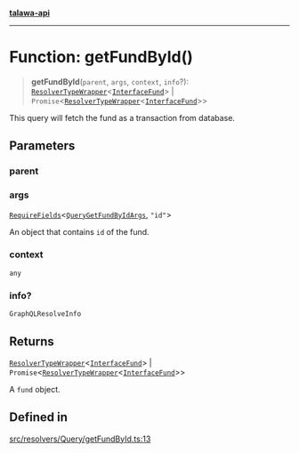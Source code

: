 [**talawa-api**](../../../../README.md)

***

# Function: getFundById()

> **getFundById**(`parent`, `args`, `context`, `info`?): [`ResolverTypeWrapper`](../../../../types/generatedGraphQLTypes/type-aliases/ResolverTypeWrapper.md)\<[`InterfaceFund`](../../../../models/Fund/interfaces/InterfaceFund.md)\> \| `Promise`\<[`ResolverTypeWrapper`](../../../../types/generatedGraphQLTypes/type-aliases/ResolverTypeWrapper.md)\<[`InterfaceFund`](../../../../models/Fund/interfaces/InterfaceFund.md)\>\>

This query will fetch the fund as a transaction from database.

## Parameters

### parent

### args

[`RequireFields`](../../../../types/generatedGraphQLTypes/type-aliases/RequireFields.md)\<[`QueryGetFundByIdArgs`](../../../../types/generatedGraphQLTypes/type-aliases/QueryGetFundByIdArgs.md), `"id"`\>

An object that contains `id` of the fund.

### context

`any`

### info?

`GraphQLResolveInfo`

## Returns

[`ResolverTypeWrapper`](../../../../types/generatedGraphQLTypes/type-aliases/ResolverTypeWrapper.md)\<[`InterfaceFund`](../../../../models/Fund/interfaces/InterfaceFund.md)\> \| `Promise`\<[`ResolverTypeWrapper`](../../../../types/generatedGraphQLTypes/type-aliases/ResolverTypeWrapper.md)\<[`InterfaceFund`](../../../../models/Fund/interfaces/InterfaceFund.md)\>\>

A `fund` object.

## Defined in

[src/resolvers/Query/getFundById.ts:13](https://github.com/Suyash878/talawa-api/blob/e4413cec641a837926071678fed3c7f67234e31e/src/resolvers/Query/getFundById.ts#L13)
